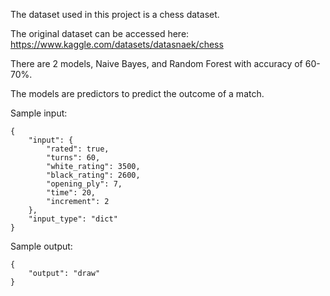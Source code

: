 The dataset used in this project is a chess dataset. 

The original dataset can be accessed here: https://www.kaggle.com/datasets/datasnaek/chess

There are 2 models, Naive Bayes, and Random Forest with accuracy of 60-70%.

The models are predictors to predict the outcome of a match.

Sample input:
```
{
    "input": {
        "rated": true,
        "turns": 60,
        "white_rating": 3500,
        "black_rating": 2600,
        "opening_ply": 7,
        "time": 20,
        "increment": 2
    }, 
    "input_type": "dict"
}
```

Sample output:
```
{
    "output": "draw"
}
```

